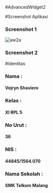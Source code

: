 #AdvancedWidget2

#Screenshot Aplikasi

### Screenshot 1
![aw2a](https://cloud.githubusercontent.com/assets/22088378/18919205/71f13604-85c7-11e6-998d-9a8aadccb4ae.PNG)

### Screenshot 2


#Identitas

### Nama :
#### Vejryn Shaviero

### Kelas :
#### XI RPL 5

### No Urut :
#### 36

### NIS :
#### 44845/1564.070

### Nama Sekolah :
#### SMK Telkom Malang
